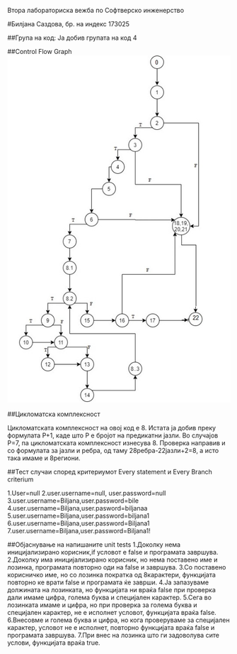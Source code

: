 Втора лабораториска вежба по Софтверско инженерство

#Билјана Саздова, бр. на индекс 173025

##Група на код:
Ја добив групата на код 4

##Control Flow Graph
![CFG](/SI_lab2_173025/CFG_173025.jpg)

##Цикломатска комплексност

Цикломатската комплексност на овој код е 8. 
Истата ја добив преку формулата P+1, каде што P е бројот на предикатни јазли. 
Во случајoв P=7, па цикломатската комплексност изнесува 8.
Проверка направив и со формулата за јазли и ребра, од таму 28ребра-22јазли+2=8, а исто така имаме и 8региони.

##Тест случаи според критериумот Every statement и Every Branch criterium	

1.User=null	
2.user.username=null, user.password=null
3.user.username=Biljana,user.password=bile	
4.user.username=Biljana,user.pasword=biljanaa	
5.user.username=Biljana,user.password=biljana1	
6.user.username=Biljana,user.password=Biljana1	
7.user.username=Biljana,user.password=Biljana1!	

##Објаснување на напишаните unit tests
1.Доколку нема иницијализирано корисник,if условот е false и програмата завршува.
2.Доколку има иницијализирано корисник, но нема поставено име и лозинка, програмата повторно оди на false и завршува.
3.Со поставено корисничко име, но со лозинка пократка од 8карактери, функцијата повторно ке врати false и програмата ќе заврши.
4.Ја запазуваме должината на лозинката, но функцијата ни враќа false при проверка дали имаме цифра, голема буква и специјален карактер.
5.Сега во лозинката имаме и цифра, но при проверка за голема буква и специјален карактер, не е исполнет условот, функцијата враќа false.
6.Внесовме и голема буква и цифра, но кога проверуваме за специјален карактер, условот не е исполнет, повторно функцијата враќа false и програмата завршува.
7.При внес на лозинка што ги задоволува сите услови, функцијата враќа true.
